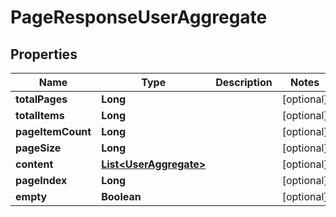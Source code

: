 # PageResponseUserAggregate

## Properties
Name | Type | Description | Notes
------------ | ------------- | ------------- | -------------
**totalPages** | **Long** |  |  [optional]
**totalItems** | **Long** |  |  [optional]
**pageItemCount** | **Long** |  |  [optional]
**pageSize** | **Long** |  |  [optional]
**content** | [**List&lt;UserAggregate&gt;**](UserAggregate.md) |  |  [optional]
**pageIndex** | **Long** |  |  [optional]
**empty** | **Boolean** |  |  [optional]
